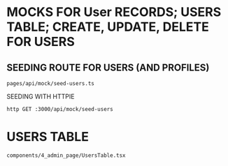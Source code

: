 # MOCKS FOR User RECORDS; USERS TABLE; CREATE, UPDATE, DELETE FOR USERS

## SEEDING ROUTE FOR USERS (AND PROFILES)

`pages/api/mock/seed-users.ts`

SEEDING WITH HTTPIE

```
http GET :3000/api/mock/seed-users
```
# USERS TABLE

`components/4_admin_page/UsersTable.tsx`



